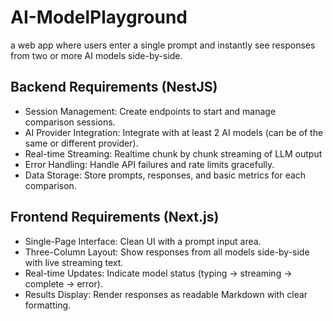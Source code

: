 # AI-ModelPlayground
a web app where users enter a single prompt and instantly see responses from two or more AI models side-by-side.
## Backend Requirements (NestJS)
 -  Session Management: Create endpoints to start and manage comparison sessions.
 -  AI Provider Integration: Integrate with at least 2 AI models (can be of the same or
different provider).
 - Real-time Streaming: Realtime chunk by chunk streaming of LLM output
 -  Error Handling: Handle API failures and rate limits gracefully.
 - Data Storage: Store prompts, responses, and basic metrics for each comparison.
## Frontend Requirements (Next.js)
-  Single-Page Interface: Clean UI with a prompt input area.
-  Three-Column Layout: Show responses from all models side-by-side with live
streaming text.
-  Real-time Updates: Indicate model status (typing → streaming → complete → error).
-  Results Display: Render responses as readable Markdown with clear formatting.